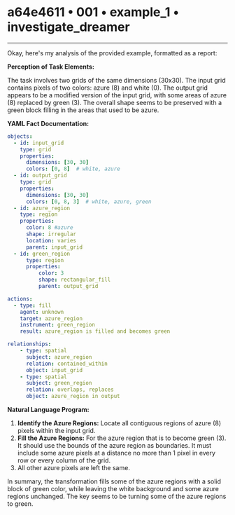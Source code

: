 # a64e4611 • 001 • example_1 • investigate_dreamer

---
Okay, here's my analysis of the provided example, formatted as a report:

**Perception of Task Elements:**

The task involves two grids of the same dimensions (30x30). The input grid contains pixels of two colors: azure (8) and white (0). The output grid appears to be a modified version of the input grid, with some areas of azure (8) replaced by green (3). The overall shape seems to be preserved with a green block filling in the areas that used to be azure.

**YAML Fact Documentation:**



```yaml
objects:
  - id: input_grid
    type: grid
    properties:
      dimensions: [30, 30]
      colors: [0, 8]  # white, azure
  - id: output_grid
    type: grid
    properties:
      dimensions: [30, 30]
      colors: [0, 8, 3]  # white, azure, green
  - id: azure_region
    type: region
    properties:
      color: 8 #azure
      shape: irregular
      location: varies
      parent: input_grid
  - id: green_region
      type: region
      properties:
          color: 3
          shape: rectangular_fill
          parent: output_grid

actions:
  - type: fill
    agent: unknown
    target: azure_region
    instrument: green_region
    result: azure_region is filled and becomes green

relationships:
    - type: spatial
      subject: azure_region
      relation: contained_within
      object: input_grid
    - type: spatial
      subject: green_region
      relation: overlaps, replaces
      object: azure_region in output

```



**Natural Language Program:**

1.  **Identify the Azure Regions:** Locate all contiguous regions of azure (8) pixels within the input grid.
2.  **Fill the Azure Regions:** For the azure region that is to become green (3). It should use the bounds of the azure region as boundaries. It must include some azure pixels at a distance no more than 1 pixel in every row or every column of the grid.
3.  All other azure pixels are left the same.

In summary, the transformation fills some of the azure regions with a solid block of green color, while leaving the white background and some azure regions unchanged. The key seems to be turning some of the azure regions to green.

